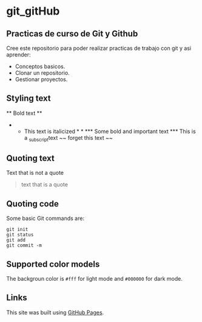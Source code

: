 # git_gitHub
## Practicas de curso de Git y Github

Cree este repositorio para poder realizar practicas de trabajo con git y asi aprender:

- Conceptos basicos.
- Clonar un repositorio.
- Gestionar proyectos.

## Styling text

** Bold text **
* * This text is italicized * *
*** Some bold and important text ***
This is a <sub>subscript</sub>text
~~ forget this text ~~

## Quoting text

Text that is not a quote 

> text that is a quote

## Quoting code

Some basic Git commands are:

```
git init
git status 
git add
git commit -m

```

## Supported color models
The backgroun color is `#fff` for light mode and `#000000` for dark mode.

## Links
This site was built using [GitHub Pages](https://pages.github.com/).

